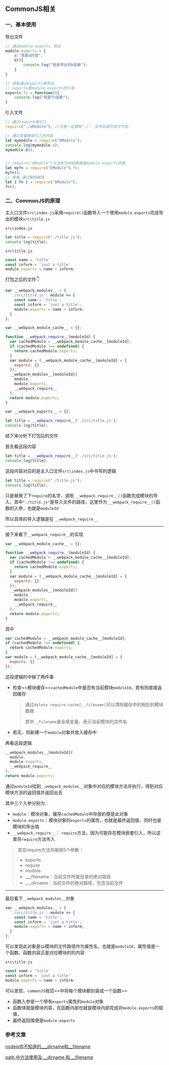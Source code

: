 ## CommonJS相关

### 一、基本使用

导出文件

```js
// 通过module.exports 导出
module.exports = {
    a:"我是a的值",
    b(){
        console.log("我是导出的b函数");
    }
}

// 或者通过exports来导出
// exports是module.exports的引用
exports.fn = function(){
    console.log("我是fn函数");  
}
```

引入文件

```js
// 通过require来引入
require("./aModule"); //注意一定要有"./"，文件后缀可加可不加

// 通过变量接收引入的内容
let mymodule = require("bModule");
console.log(mymodule.a);
mymodule.b();


// require("bModule")方法执行的结果就是module.exports的值
let myfn = require("bModule").fn;
myfn();
// 或者 通过解构赋值 
let { fn } = require("bModule");
fn();
```

### 二、CommonJS的原理

主入口文件`src\index.js`采用`require()`函数导入一个使用`module.exports`完成导出的模块`src\title.js`

`src\index.js`

```js
let title = require("./title.js");
console.log(title);
```

`src\title.js`

```js
const name = 'title'
const inform = 'just a title'
module.exports = name + inform;
```

打包之后的文件👇

```js
var __webpack_modules__ = {
  './src/title.js': module => {
    const name = 'title';
    const inform = 'just a title';
    module.exports = name + inform;
  }
};

var __webpack_module_cache__ = {};

function __webpack_require__(moduleId) {
  var cachedModule = __webpack_module_cache__[moduleId];
  if (cachedModule !== undefined) {
    return cachedModule.exports;
  }
  var module = (__webpack_module_cache__[moduleId] = {
    exports: {}
  });
  __webpack_modules__[moduleId](
    module,
    module.exports,
    __webpack_require__
  );
  return module.exports;
}

var __webpack_exports__ = {};

let title = __webpack_require__('./src/title.js');
console.log(title);
```

结下来分析下打包后的文件

首先看这段内容

```js
let title = __webpack_require__('./src/title.js');
console.log(title);
```

这段内容对应的是主入口文件`src\index.js`中书写的逻辑

```js
let title = require("./title.js");
console.log(title);
```

只是替换了下`require`的名字，调用 `__webpack_require__()`函数完成模块的导入，其中`"./title.js"`是导入文件的路径，这里作为 `__webpack_require__()`函数的入参，也就是`moduleId`

所以具体的导入逻辑是在 `__webpack_require__`

------

接下来看下`__webpack_require__`的实现

```js
var __webpack_module_cache__ = {};

function __webpack_require__(moduleId) {
  var cachedModule = __webpack_module_cache__[moduleId];
  if (cachedModule !== undefined) {
    return cachedModule.exports;
  }
  var module = (__webpack_module_cache__[moduleId] = {
    exports: {}
  });
  __webpack_modules__[moduleId](
    module,
    module.exports,
    __webpack_require__
  );
  return module.exports;
}
```

其中

```js
var cachedModule = __webpack_module_cache__[moduleId];
if (cachedModule !== undefined) {
  return cachedModule.exports;
}
var module = (__webpack_module_cache__[moduleId] = {
  exports: {}
});
```

这段逻辑的中做了两件事

- 检查==模块缓存==`cachedModule`中是否有当前模块`moduleId`，若有则直接返回缓存

  > 通过`delete require.cache[__filename]`可以清除缓存中的相应的模块数据
  >
  > 其中`__filename`是全局变量，表示当前模块的文件名

- 若无，则新建一个`module`对象并放入缓存中

再看这段逻辑

```js
__webpack_modules__[moduleId](
  module,
  module.exports,
  __webpack_require__
);
return module.exports;
```

通过`moduleId`找到`__webpack_modules__`对象中对应的模块方法并执行，得到对应模块方法的返回值并返回出去

其中三个入参分别为：

- `module`：模块对象，缓存`cachedModule`中存放的便是此对象
- `module.exports`：模块对象的`exports`的属性，也就是最终返回值，同时也是模块的导出值
- `__webpack_require__`： `require`方法，因为可能存在模块嵌套引入，所以这里将`require`方法传入

> 其实require方法共接收5个参数：
>
> - exports
> - require
> - module
> - ___filename：当前文件所属目录的绝对路径
> - ___dirname：当前文件的绝对路径，包含当前文件

------

最后看下`__webpack_modules__`对象

```js
var __webpack_modules__ = {
  './src/title.js': module => {
    const name = 'title';
    const inform = 'just a title';
    module.exports = name + inform;
  }
};
```

可以发现此对象是以模块的文件路径作为属性名，也就是`moduleId`，属性值是一个函数，函数内容正是对应模块的的内容

`src\title.js`

```js
const name = 'title'
const inform = 'just a title'
module.exports = name + inform;
```

可以发现，`commonJS`规范==中将每个模块都封装成一个函数==

- 函数入参是一个带有`exports`属性的`module`对象
- 函数体就是模块内容，在函数内部也就是模块内部完成对`module.exports`的赋值，
- 最终返回值便是`module.exports`



### 参考文章

[nodejs你不知道的___dirname和__filename](https://juejin.cn/post/7036744678749765640)

[path 中方法使用及 __dirname 和 __filename](https://juejin.cn/post/7029572975238053919)

